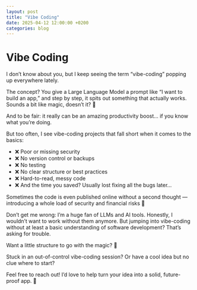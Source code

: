 ```yaml
---
layout: post
title: "Vibe Coding"
date: 2025-04-12 12:00:00 +0200
categories: blog
---
```


# Vibe Coding

I don’t know about you, but I keep seeing the term “vibe-coding” popping up everywhere lately. 

The concept? You give a Large Language Model a prompt like “I want to build an app,” and step by step, it spits out something that actually works.
Sounds a bit like magic, doesn’t it? 🧙 

And to be fair: it really can be an amazing productivity boost… if you know what you’re doing. 

But too often, I see vibe-coding projects that fall short when it comes to the basics: 

- ❌ Poor or missing security
- ❌ No version control or backups
- ❌ No testing
- ❌ No clear structure or best practices
- ❌ Hard-to-read, messy code
- ❌ And the time you saved? Usually lost fixing all the bugs later... 

Sometimes the code is even published online without a second thought — introducing a whole load of security and financial risks 😬 

Don’t get me wrong: I’m a huge fan of LLMs and AI tools. Honestly, I wouldn’t want to work without them anymore.
But jumping into vibe-coding without at least a basic understanding of software development? That’s asking for trouble. 

Want a little structure to go with the magic? 💪 

Stuck in an out-of-control vibe-coding session? Or have a cool idea but no clue where to start? 

Feel free to reach out! I’d love to help turn your idea into a solid, future-proof app. 🙌 

